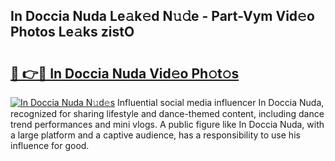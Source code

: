 ## In Doccia Nuda Le𝚊k𝚎d N𝚞𝚍e - Part-Vym Vid𝚎o Photos Le𝚊ks zistO

# <h2><a href="http://fbf5qr5.evod.top/?m=In+Doccia+Nuda">🔗 👉🔴 In Doccia Nuda Vid𝚎o Ph𝚘t𝚘s</a></h2>

[![In Doccia Nuda N𝚞d𝚎s](https://i.imgur.com/8V9OHl7.gif)](http://fbf5qr5.evod.top/?m=In+Doccia+Nuda)
Influential social media influencer In Doccia Nuda, recognized for sharing lifestyle and dance-themed content, including dance trend performances and mini vlogs. A public figure like In Doccia Nuda, with a large platform and a captive audience, has a responsibility to use his influence for good. 
